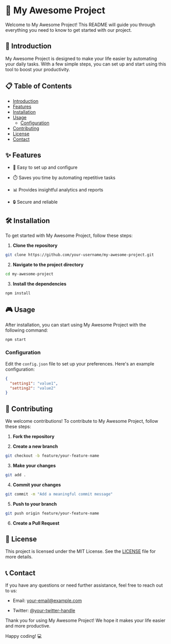 # 🌟 My Awesome Project

Welcome to My Awesome Project! This README will guide you through everything you need to know to get started with our project.

## 🚀 Introduction

My Awesome Project is designed to make your life easier by automating your daily tasks. With a few simple steps, you can set up and start using this tool to boost your productivity.

## 📋 Table of Contents

- [Introduction](#-introduction)
- [Features](#✨-features)
- [Installation](#️🛠️-installation)
- [Usage](#️🎮-usage)
  - [Configuration](#configuration)
- [Contributing](#🤝-contributing)
- [License](#📜-license)
- [Contact](#📞-contact)

## ✨ Features

- 🔧 Easy to set up and configure

- ⏱️ Saves you time by automating repetitive tasks

- 📊 Provides insightful analytics and reports

- 🔒 Secure and reliable

## 🛠️ Installation

To get started with My Awesome Project, follow these steps:

1. **Clone the repository**

```bash
git clone https://github.com/your-username/my-awesome-project.git
```

2. **Navigate to the project directory**

```bash
cd my-awesome-project
```

3. **Install the dependencies**

```bash
npm install
```

## 🎮 Usage

After installation, you can start using My Awesome Project with the following command:

```bash
npm start
```

### Configuration

Edit the `config.json` file to set up your preferences. Here's an example configuration:

```json
{
  "setting1": "value1",
  "setting2": "value2"
}
```

## 🤝 Contributing

We welcome contributions! To contribute to My Awesome Project, follow these steps:

1. **Fork the repository**

2. **Create a new branch**

```bash
git checkout -b feature/your-feature-name
```

3. **Make your changes**
```bash
git add .
```

4. **Commit your changes**

```bash
git commit -m "Add a meaningful commit message"
```

5. **Push to your branch**

```bash
git push origin feature/your-feature-name
```

6. **Create a Pull Request**

## 📜 License

This project is licensed under the MIT License. See the [LICENSE](LICENSE) file for more details.

## 📞 Contact

If you have any questions or need further assistance, feel free to reach out to us:

- Email: [your-email@example.com](mailto:your-email@example.com)

- Twitter: [@your-twitter-handle](https://twitter.com/your-twitter-handle)

Thank you for using My Awesome Project! We hope it makes your life easier and more productive.

Happy coding! 💻
